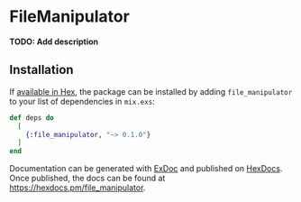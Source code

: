 # FileManipulator

**TODO: Add description**

## Installation

If [available in Hex](https://hex.pm/docs/publish), the package can be installed
by adding `file_manipulator` to your list of dependencies in `mix.exs`:

```elixir
def deps do
  [
    {:file_manipulator, "~> 0.1.0"}
  ]
end
```

Documentation can be generated with [ExDoc](https://github.com/elixir-lang/ex_doc)
and published on [HexDocs](https://hexdocs.pm). Once published, the docs can
be found at <https://hexdocs.pm/file_manipulator>.

